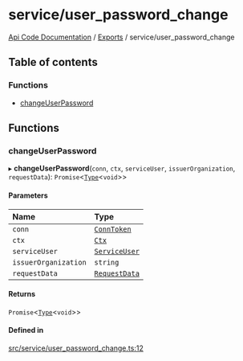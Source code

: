 # service/user\_password\_change
 
[Api Code Documentation](../README.md) / [Exports](../modules.md) / service/user\_password\_change

## Table of contents

### Functions

- [changeUserPassword](service_user_password_change.md#changeuserpassword)

## Functions

### changeUserPassword

▸ **changeUserPassword**(`conn`, `ctx`, `serviceUser`, `issuerOrganization`, `requestData`): `Promise`<[`Type`](result.md#type)<`void`\>\>

#### Parameters

| Name | Type |
| :------ | :------ |
| `conn` | [`ConnToken`](service_conn.md#conntoken) |
| `ctx` | [`Ctx`](../interfaces/lib_ctx.Ctx.md) |
| `serviceUser` | [`ServiceUser`](../interfaces/service_domain_organization_service_user.ServiceUser.md) |
| `issuerOrganization` | `string` |
| `requestData` | [`RequestData`](../interfaces/service_domain_organization_user_password_change.RequestData.md) |

#### Returns

`Promise`<[`Type`](result.md#type)<`void`\>\>

#### Defined in

[src/service/user_password_change.ts:12](https://github.com/openkfw/TruBudget/blob/aca360d/api/src/service/user_password_change.ts#L12)
